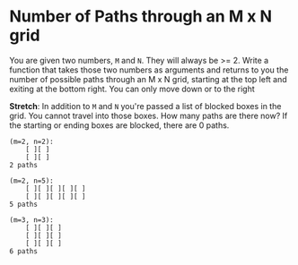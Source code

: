 # Number of Paths through an M x N grid

You are given two numbers, `M` and `N`.
They will always be >= 2.
Write a function that takes those two numbers as arguments and returns to you the number of possible paths through an M x N grid, starting at the top left and exiting at the bottom right.
You can only move down or to the right

**Stretch**: In addition to `M` and `N` you're passed a list of blocked boxes in the grid. You cannot travel into those boxes. How many paths are there now? If the starting or ending boxes are blocked, there are 0 paths.

```
(m=2, n=2):
    [ ][ ]
    [ ][ ]
2 paths

(m=2, n=5):
    [ ][ ][ ][ ][ ]
    [ ][ ][ ][ ][ ]
5 paths

(m=3, n=3):
    [ ][ ][ ]
    [ ][ ][ ]
    [ ][ ][ ]
6 paths
```
